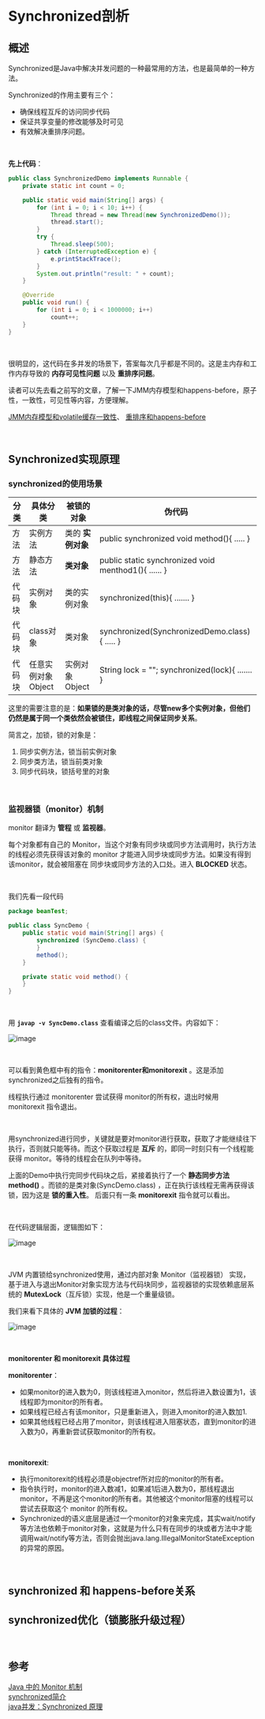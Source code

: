# Synchronized剖析

## 概述

Synchronized是Java中解决并发问题的一种最常用的方法，也是最简单的一种方法。

Synchronized的作用主要有三个：

- 确保线程互斥的访问同步代码
- 保证共享变量的修改能够及时可见
- 有效解决重排序问题。

<br>

**先上代码**：

```java
public class SynchronizedDemo implements Runnable {
    private static int count = 0;

    public static void main(String[] args) {
        for (int i = 0; i < 10; i++) {
            Thread thread = new Thread(new SynchronizedDemo());
            thread.start();
        }
        try {
            Thread.sleep(500);
        } catch (InterruptedException e) {
            e.printStackTrace();
        }
        System.out.println("result: " + count);
    }

    @Override
    public void run() {
        for (int i = 0; i < 1000000; i++)
            count++;
    }
}
```

<br>

很明显的，这代码在多并发的场景下，答案每次几乎都是不同的。这是主内存和工作内存导致的 **内存可见性问题** 以及 **重排序问题**。

读者可以先去看之前写的文章，了解一下JMM内存模型和happens-before，原子性，一致性，可见性等内容，方便理解。

[JMM内存模型和volatile缓存一致性](/java并发/JMM内存模型/3.JMM内存模型和volatile缓存一致性.md)、 [重排序和happens-before](java并发/JMM内存模型/5.重排序和happens-before.md)

<br>

## Synchronized实现原理

### synchronized的使用场景

| 分类   | 具体分类           | 被锁的对象        | 伪代码                                               |
| ------ | ------------------ | ----------------- | ---------------------------------------------------- |
| 方法   | 实例方法           | 类的 **实例对象** | public synchronized void method(){ ..... }           |
| 方法   | 静态方法           | **类对象**        | public static synchronized void menthod1(){ ...... } |
| 代码块 | 实例对象           | 类的实例对象      | synchronized(this){ ....... }                        |
| 代码块 | class对象          | 类对象            | synchronized(SynchronizedDemo.class){ ..... }        |
| 代码块 | 任意实例对象Object | 实例对象Object    | String lock =  "";    synchronized(lock){ ....... }  |

这里的需要注意的是：**如果锁的是类对象的话，尽管new多个实例对象，但他们仍然是属于同一个类依然会被锁住，即线程之间保证同步关系**。

简言之，加锁，锁的对象是：

1. 同步实例方法，锁当前实例对象
2. 同步类方法，锁当前类对象
3. 同步代码块，锁括号里的对象

<br>

### 监视器锁（monitor）机制

monitor 翻译为 **管程** 或 **监视器**。

每个对象都有自己的 Monitor，当这个对象有同步块或同步方法调用时，执行方法的线程必须先获得该对象的 monitor 才能进入同步块或同步方法。如果没有得到该monitor，就会被阻塞在 同步块或同步方法的入口处。进入 **BLOCKED** 状态。

<br>

我们先看一段代码

```java
package beanTest;

public class SyncDemo {
    public static void main(String[] args) {
        synchronized (SyncDemo.class) {
        }
        method();
    }

    private static void method() {
    }
}
```

<br>

用 **`javap -v SyncDemo.class`** 查看编译之后的class文件。内容如下：

![image](images/查看monitor底层指令图.png)

<br>

可以看到黄色框中有的指令：**monitorenter和monitorexit** 。这是添加synchronized之后独有的指令。

线程执行通过 monitorenter 尝试获得 monitor的所有权，退出时候用 monitorexit 指令退出。

<br>

用synchronized进行同步，关键就是要对monitor进行获取，获取了才能继续往下执行，否则就只能等待。而这个获取过程是 **互斥** 的，即同一时刻只有一个线程能获得 monitor。等待的线程会在队列中等待。

上面的Demo中执行完同步代码块之后，紧接着执行了一个 **静态同步方法 method()** 。而锁的是类对象(SyncDemo.class) ，正在执行该线程无需再获得该锁，因为这是 **锁的重入性**。 后面只有一条 **monitorexit** 指令就可以看出。

<br>

在代码逻辑层面，逻辑图如下：

![image](images/monitorenter和monitorexit.png)

<br>

JVM 内置锁给synchronized使用，通过内部对象 Monitor（监视器锁） 实现，基于进入与退出Monitor对象实现方法与代码块同步，监视器锁的实现依赖底层系统的 **MutexLock**（互斥锁）实现，他是一个重量级锁。

我们来看下具体的 **JVM 加锁的过程**：

![image](images/jvm加锁过程.png)

<br>

**monitorenter 和 monitorexit 具体过程**

**monitorenter**：

- 如果monitor的进入数为0，则该线程进入monitor，然后将进入数设置为1，该线程即为monitor的所有者。
- 如果线程已经占有该monitor，只是重新进入，则进入monitor的进入数加1.
- 如果其他线程已经占用了monitor，则该线程进入阻塞状态，直到monitor的进入数为0，再重新尝试获取monitor的所有权。

<br>

**monitorexit**:

- 执行monitorexit的线程必须是objectref所对应的monitor的所有者。
- 指令执行时，monitor的进入数减1，如果减1后进入数为0，那线程退出monitor，不再是这个monitor的所有者。其他被这个monitor阻塞的线程可以尝试去获取这个 monitor 的所有权。
- Synchronized的语义底层是通过一个monitor的对象来完成，其实wait/notify等方法也依赖于monitor对象，这就是为什么只有在同步的块或者方法中才能调用wait/notify等方法，否则会抛出java.lang.IllegalMonitorStateException的异常的原因。

<br>

## synchronized 和 happens-before关系



## synchronized优化（锁膨胀升级过程）

<br>



## 参考

[Java 中的 Monitor 机制](https://www.jianshu.com/p/7f8a873d479c)<br>[synchronized简介](https://github.com/wenhuohuo/Java-concurrency/blob/master/04.%E5%BD%BB%E5%BA%95%E7%90%86%E8%A7%A3synchronized/java%E5%85%B3%E9%94%AE%E5%AD%97---synchronized.md)<br>[java并发：Synchronized 原理](https://www.cnblogs.com/huangyin/p/6586469.html)<br>

